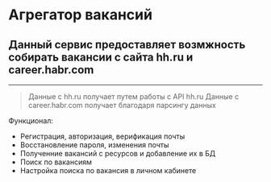 # Агрегатор вакансий

## Данный сервис предоставляет возмжность собирать вакансии с сайта hh.ru и career.habr.com

---

> Данные с hh.ru получает путем работы с API hh.ru
> Данные с career.habr.com получает благодаря парсингу данных

Функционал:
- Регистрация, авторизация, верификация почты
- Восстановление пароля, изменения почты
- Полученние вакансий с ресурсов и добавление их в БД
- Поиск по вакансиям
- Настройка поиска по вакансия в личном кабинете
